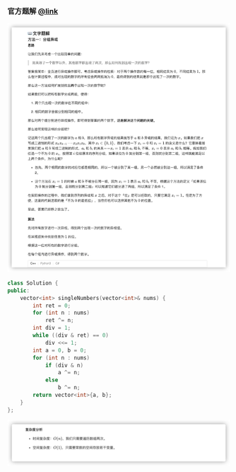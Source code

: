 ### 官方题解 [@link](https://leetcode-cn.com/problems/search-in-rotated-sorted-array/solution/sou-suo-xuan-zhuan-pai-xu-shu-zu-by-leetcode-solut/)

![1.png](./source/1.png)
```C++
class Solution {
public:
    vector<int> singleNumbers(vector<int>& nums) {
        int ret = 0;
        for (int n : nums)
            ret ^= n;
        int div = 1;
        while ((div & ret) == 0)
            div <<= 1;
        int a = 0, b = 0;
        for (int n : nums)
            if (div & n)
                a ^= n;
            else
                b ^= n;
        return vector<int>{a, b};
    }
};
```
![2.png](./source/2.png)